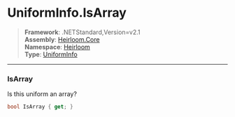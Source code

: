 # UniformInfo.IsArray

> **Framework**: .NETStandard,Version=v2.1  
> **Assembly**: [Heirloom.Core][0]  
> **Namespace**: [Heirloom][0]  
> **Type**: [UniformInfo][1]  

--------------------------------------------------------------------------------

### IsArray

Is this uniform an array?

```cs
bool IsArray { get; }
```

[0]: ..\Heirloom.Core.md
[1]: Heirloom.UniformInfo.md
